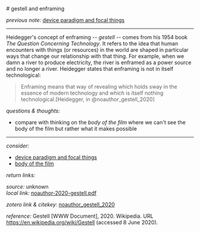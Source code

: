 # gestell and enframing

_previous note:_  [device paradigm and focal things](x-devonthink-item://65FFA8A8-F83B-43BA-B2E8-0E583F46FC49)

---

Heidegger's concept of enframing -- _gestell_ -- comes from his 1954 book _The Question Concerning Technology_. It refers to the idea that human encounters with things (or resources) in the world are shaped in particular ways that change our relationship with that thing. For example, when we damn a river to produce electricity, the river is enframed as a power source and no longer a river. Heidegger states that enframing is not in itself technological:

>Enframing means that way of revealing which holds sway in the essence of modern technology and which is itself nothing technological.[Heidegger, in @noauthor_gestell_2020]


_questions & thoughts:_

- compare with thinking on the _body of the film_ where we can't see the body of the film but rather what it makes possible

--- 

_consider:_ 

- [device paradigm and focal things](x-devonthink-item://65FFA8A8-F83B-43BA-B2E8-0E583F46FC49)
- [body of the film](x-devonthink-item://1FCD4249-B65C-4BD4-B9B3-9D1567073C59)


_return links:_

_source:_ unknown       
_local link:_ [noauthor-2020-gestell.pdf](hook://file/kxx1BVmAO?p=c2tlbGxpcy9Eb3dubG9hZHM=&n=noauthor-2020-gestell.pdf)

_zotero link & citekey:_ [noauthor_gestell_2020](zotero://select/items/1_U8NHXZNS)

_reference:_ Gestell [WWW Document], 2020. Wikipedia. URL <https://en.wikipedia.org/wiki/Gestell> (accessed 8 June 2020).


